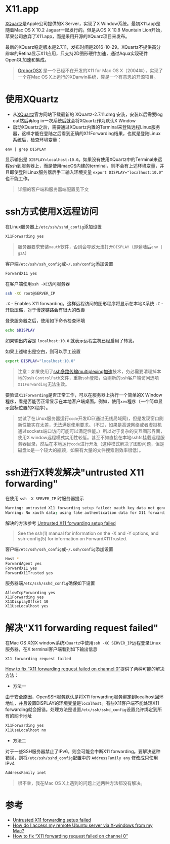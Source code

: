 # X11.app

[XQuartz](https://en.wikipedia.org/wiki/XQuartz)是Apple公司提供的X Server，实现了X Window系统。最初X11.app是随着Mac OS X 10.2 Jaguar一起发行的。但是从OS X 10.8 Mountain Lion开始，苹果公司放弃了X11.app，而是采用开源的XQuarz项目来发布。

最新的XQuarz稳定版本是2.7.11，发布时间是2016-10-29。XQuartz不提供高分辨率的Retina显示X11应用，只支持2D图形硬件加速，通过Aqua实现硬件OpenGL加速和集成。

> [OroborOSX](http://oroborosx.sourceforge.net/) 是一个已经不在开发的X11 for Mac OS X（2004年），实现了一个在Mac OS X上运行的XDarwin系统，算是一个有意思的开源项目。

# 使用XQuartz

* 从[XQuartz](https://www.xquartz.org)官方网站下载最新的 XQuartz-2.7.11.dmg 安装，安装以后需要log out然后再log in一次系统后就会将XQuartz作为默认X Window
* 启动XQuartz之后，需要通过XQuartz内置的Terminal来登陆远程Linux服务器，这样才能在登陆之后看到正确的X11Forwarding结果，也就是登陆Linux系统后，检查环境变量：

```
env | grep DISPLAY
```

显示输出是 `DISPLAY=localhost:10.0`。如果没有使用XQuartz中的Terminal来远程ssh到服务器上，而是使用macOS内建的terminal，则不会有上述环境变量，并且即使登陆Linux服务器后手工输入环境变量 `export DISPLAY="localhost:10.0"` 也不能工作。

> 详细的客户端和服务器端配置见下文

# ssh方式使用X远程访问

在Linux服务器上`/etc/ssh/sshd_config`添加设置

```bash
X11Forwarding yes
```

> 服务器要求安装`xauth`软件，否则会导致无法打开`DISPLAY`（即登陆后`env | gzA`）

客户端`/etc/ssh/ssh_config`或`~/.ssh/config`添加设置

```bash
ForwardX11 yes
```

在客户端使用`ssh -XC`访问服务器

```bash
ssh -XC root@SERVER_IP
```

`-X` - Enables X11 forwarding，这样远程访问的图形程序将显示在本地X系统
`-C` - 开启压缩，对于慢速链路会有很大的改善

登录服务器之后，使用如下命令检查环境

```bash
echo $DISPLAY
```

如果输出内容是 `localhost:10.0` 就表示远程主机已经启用了转发。

如果上述输出是空白，则可以手工设置

```bash
export DISPLAY="localhost:10.0"
```

> 注意：如果使用了[ssh多路传输multiplexing加速](../../../service/ssh/multiplexing)技术，务必需要清理掉本地的ssh `ControlPath`文件，重新ssh登陆，否则新的ssh客户端访问选项`X11Forwarding`无法生效。

要验证`X11Forwarding`是否正常工作，可以在服务器上执行一个简单的X Window程序，看是否能否正常显示在本地客户端桌面。例如，使用`xev`程序（一个简单显示鼠标位置的X程序）。

> 尝试了在Linux服务器运行`code`开发IDE(通过无线局域网)，但是发现窗口刷新性能实在太差，无法满足使用要求。（不过，如果是高速网络或者虚拟机通过sockets端口访问可能可以满足性能。）所以对于复杂的交互图形界面，使用X window远程模式实用性较低。甚至不如直接在本地sshfs挂载远程服务器目录，然后在本地运行`code`进行开发（这种模式解决了图形问题，但是磁盘io是一个较大的瓶颈，如果有大量的文件搜索则效率很低）。

# ssh进行X转发解决"untrusted X11 forwarding"

在使用 `ssh -X SERVER_IP` 时服务器提示

```bash
Warning: untrusted X11 forwarding setup failed: xauth key data not generated
Warning: No xauth data; using fake authentication data for X11 forwarding.
```

解决的方法参考 [Untrusted X11 forwarding setup failed](http://www.pubbs.net/freebsd/200906/32809/)

> See the ssh(1) manual for information on the -X and -Y options, and ssh-config(5) for information on ForwardX11Trusted.

客户端`/etc/ssh/ssh_config`或`~/.ssh/config`添加设置

```bash
Host *
ForwardAgent yes
ForwardX11 yes
ForwardX11Trusted yes
```

服务器端`/etc/ssh/sshd_config`确保如下设置

```
AllowTcpForwarding yes
X11Forwarding yes
X11DisplayOffset 10
X11UseLocalhost yes
```

# 解决"X11 forwarding request failed"

在Mac OS X的X window系统`XQuartz`中使用`ssh -XC SERVER_IP`远程登录Linux服务器，在X terminal客户端看到如下输出信息

```
X11 forwarding request failed
```

[How to fix “X11 forwarding request failed on channel 0”](http://ask.xmodulo.com/fix-broken-x11-forwarding-ssh.html)提供了两种可能的解决方法：

* 方法一

由于安全原因，OpenSSH服务默认是将X11 forwarding服务绑定到localhost回环地址，并且设置DISPLAY的环境变量是`localhost`。有些X11客户端不能处理X11 forwarding就会报错。处理方法是设置`/etc/ssh/sshd_config`设置允许绑定到所有的网卡地址

```bash
X11Forwarding yes
X11UseLocalhost no
```

* 方法二

对于一些SSH服务器禁止了IPv6，则会可能会中断X11 forwarding。要解决这种错误，则将`/etc/ssh/sshd_config`配置中的 `AddressFamily any` 修改成只使用IPv4

```bash
AddressFamily inet
```

> 很不幸，我在Mac OS X上遇到的问题上述两种方法都没有解决。

# 参考

* [Untrusted X11 forwarding setup failed](http://www.pubbs.net/freebsd/200906/32809/)
* [How do I access my remote Ubuntu server via X-windows from my Mac?](http://askubuntu.com/questions/163155/how-do-i-access-my-remote-ubuntu-server-via-x-windows-from-my-mac)
* [How to fix “X11 forwarding request failed on channel 0”](http://ask.xmodulo.com/fix-broken-x11-forwarding-ssh.html)